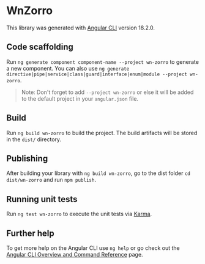 # WnZorro

This library was generated with [Angular CLI](https://github.com/angular/angular-cli) version 18.2.0.

## Code scaffolding

Run `ng generate component component-name --project wn-zorro` to generate a new component. You can also use `ng generate directive|pipe|service|class|guard|interface|enum|module --project wn-zorro`.
> Note: Don't forget to add `--project wn-zorro` or else it will be added to the default project in your `angular.json` file. 

## Build

Run `ng build wn-zorro` to build the project. The build artifacts will be stored in the `dist/` directory.

## Publishing

After building your library with `ng build wn-zorro`, go to the dist folder `cd dist/wn-zorro` and run `npm publish`.

## Running unit tests

Run `ng test wn-zorro` to execute the unit tests via [Karma](https://karma-runner.github.io).

## Further help

To get more help on the Angular CLI use `ng help` or go check out the [Angular CLI Overview and Command Reference](https://angular.dev/tools/cli) page.
